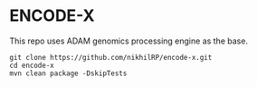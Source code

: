 # ENCODE-X

This repo uses ADAM genomics processing engine as the base.
    
    git clone https://github.com/nikhilRP/encode-x.git
    cd encode-x
    mvn clean package -DskipTests
